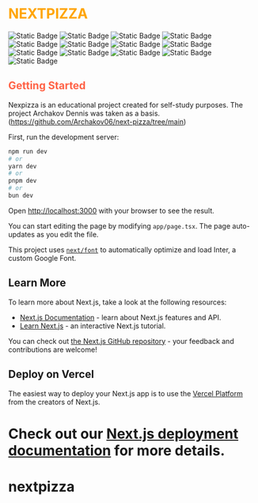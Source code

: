 <h1 style="color:orange">NEXTPIZZA</h1>

![Static Badge](https://img.shields.io/badge/next-14.2.9-blue)
![Static Badge](https://img.shields.io/badge/react-18-red)
![Static Badge](https://img.shields.io/badge/prisma-5.19.1-springgreen)
![Static Badge](https://img.shields.io/badge/axios-1.7.7-green)
![Static Badge](https://img.shields.io/badge/bcrypt-5.1.1-deepskyblue)
![Static Badge](https://img.shields.io/badge/lucide-0.436.0-pink)
![Static Badge](https://img.shields.io/badge/next_auth-4.24.10-red)
![Static Badge](https://img.shields.io/badge/qs-6.13.0-darkorange)
![Static Badge](https://img.shields.io/badge/tailwindcss-3.4.1-blue)
![Static Badge](https://img.shields.io/badge/zod-3.23.8-steelblue)
![Static Badge](https://img.shields.io/badge/zustand-4.5.5-brown)
![Static Badge](https://img.shields.io/badge/typescript-5-blue)
![Static Badge](https://img.shields.io/badge/postgresql-16-steelblue)

<h2 style="color:tomato">Getting Started</h2>

Nexpizza is an educational project created for self-study purposes. The project Archakov Dennis was taken as a basis.
(https://github.com/Archakov06/next-pizza/tree/main)

First, run the development server:

```bash
npm run dev
# or
yarn dev
# or
pnpm dev
# or
bun dev
```

Open [http://localhost:3000](http://localhost:3000) with your browser to see the result.

You can start editing the page by modifying `app/page.tsx`. The page auto-updates as you edit the file.

This project uses [`next/font`](https://nextjs.org/docs/basic-features/font-optimization) to automatically optimize and load Inter, a custom Google Font.

## Learn More

To learn more about Next.js, take a look at the following resources:

- [Next.js Documentation](https://nextjs.org/docs) - learn about Next.js features and API.
- [Learn Next.js](https://nextjs.org/learn) - an interactive Next.js tutorial.

You can check out [the Next.js GitHub repository](https://github.com/vercel/next.js/) - your feedback and contributions are welcome!

## Deploy on Vercel

The easiest way to deploy your Next.js app is to use the [Vercel Platform](https://vercel.com/new?utm_medium=default-template&filter=next.js&utm_source=create-next-app&utm_campaign=create-next-app-readme) from the creators of Next.js.

# Check out our [Next.js deployment documentation](https://nextjs.org/docs/deployment) for more details.

# nextpizza
